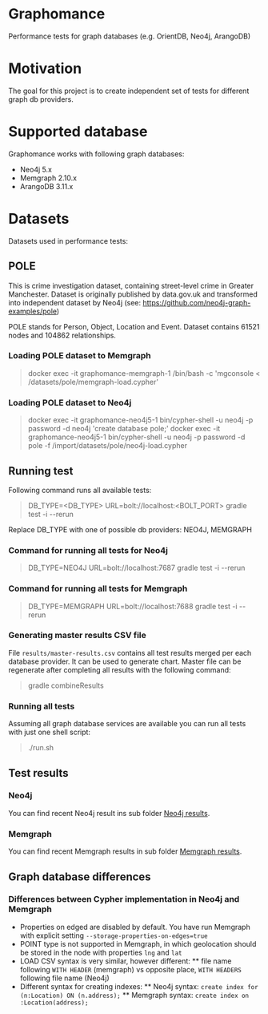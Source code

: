# Graphomance
Performance tests for graph databases (e.g. OrientDB, Neo4j, ArangoDB)

# Motivation
The goal for this project is to create independent set of tests for different graph db providers.

# Supported database
Graphomance works with following graph databases:
* Neo4j 5.x
* Memgraph 2.10.x 
* ArangoDB 3.11.x

# Datasets

Datasets used in performance tests:

## POLE

This is crime investigation dataset, containing street-level crime in Greater Manchester. Dataset is originally published by data.gov.uk and transformed into independent dataset by Neo4j (see: https://github.com/neo4j-graph-examples/pole) 

POLE stands for Person, Object, Location and Event. Dataset contains 61521 nodes and 104862 relationships.

### Loading POLE dataset to Memgraph

> docker exec -it graphomance-memgraph-1 /bin/bash -c 'mgconsole < /datasets/pole/memgraph-load.cypher'

### Loading POLE dataset to Neo4j

> docker exec -it graphomance-neo4j5-1 bin/cypher-shell -u neo4j -p password -d neo4j 'create database pole;'
> docker exec -it graphomance-neo4j5-1 bin/cypher-shell -u neo4j -p password -d pole -f /import/datasets/pole/neo4j-load.cypher

## Running test

Following command runs all available tests:
> DB_TYPE=<DB_TYPE> URL=bolt://localhost:<BOLT_PORT> gradle test -i --rerun

Replace DB_TYPE with one of possible db providers: NEO4J, MEMGRAPH

### Command for running all tests for Neo4j
> DB_TYPE=NEO4J URL=bolt://localhost:7687 gradle test -i --rerun

### Command for running all tests for Memgraph
> DB_TYPE=MEMGRAPH URL=bolt://localhost:7688 gradle test -i --rerun

### Generating master results CSV file
File `results/master-results.csv` contains all test results merged per each database provider. It can be used to generate chart. Master file can be regenerate after completing all results with the following command:
> gradle combineResults

### Running all tests
Assuming all graph database services are available you can run all tests with just one shell script:
> ./run.sh


## Test results

### Neo4j
You can find recent Neo4j result ins sub folder [Neo4j results](results/neo4j/).

### Memgraph
You can find recent Memgraph results in sub folder [Memgraph results](results/memgraph/).


## Graph database differences

### Differences between Cypher implementation in Neo4j and Memgraph 

* Properties on edged are disabled by default. You have run Memgraph with explicit setting `--storage-properties-on-edges=true`
* POINT type is not supported in Memgraph, in which geolocation should be stored in the node with properties `lng` and `lat`
* LOAD CSV syntax is very similar, however different:
** file name following `WITH HEADER` (memgraph) vs opposite place, `WITH HEADERS` following file name  (Neo4j)
* Different syntax for creating indexes:
** Neo4j syntax: `create index for (n:Location) ON (n.address);`
** Memgraph syntax: `create index on :Location(address);`

